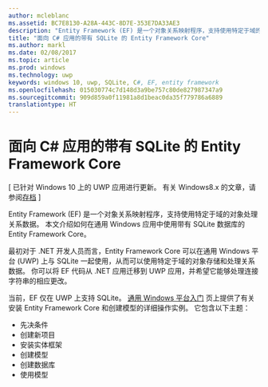 ```yaml
---
author: mcleblanc
ms.assetid: BC7E8130-A28A-443C-8D7E-353E7DA33AE3
description: "Entity Framework (EF) 是一个对象关系映射程序，支持使用特定于域的对象处理关系数据。"
title: "面向 C# 应用的带有 SQLite 的 Entity Framework Core"
ms.author: markl
ms.date: 02/08/2017
ms.topic: article
ms.prod: windows
ms.technology: uwp
keywords: windows 10, uwp, SQLite, C#, EF, entity framework
ms.openlocfilehash: 015030774c7d148d3a9be757c80de827987347a9
ms.sourcegitcommit: 909d859a0f11981a8d1beac0da35f779786a6889
translationtype: HT
---
```

# <a name="entity-framework-core-with-sqlite-for-c-apps"></a>面向 C# 应用的带有 SQLite 的 Entity Framework Core

\[ 已针对 Windows 10 上的 UWP 应用进行更新。 有关 Windows8.x 的文章，请参阅[存档](http://go.microsoft.com/fwlink/p/?linkid=619132) \]

Entity Framework (EF) 是一个对象关系映射程序，支持使用特定于域的对象处理关系数据。 本文介绍如何在通用 Windows 应用中使用带有 SQLite 数据库的 Entity Framework Core。

最初对于 .NET 开发人员而言，Entity Framework Core 可以在通用 Windows 平台 (UWP) 上与 SQLite 一起使用，从而可以使用特定于域的对象存储和处理关系数据。 你可以将 EF 代码从 .NET 应用迁移到 UWP 应用，并希望它能够处理连接字符串的相应更改。

当前，EF 仅在 UWP 上支持 SQLite。 [通用 Windows 平台入门](http://go.microsoft.com/fwlink/p/?LinkId=735013) 页上提供了有关安装 Entity Framework Core 和创建模型的详细操作实例。 它包含以下主题：

-   先决条件
-   创建新项目
-   安装实体框架
-   创建模型
-   创建数据库
-   使用模型
